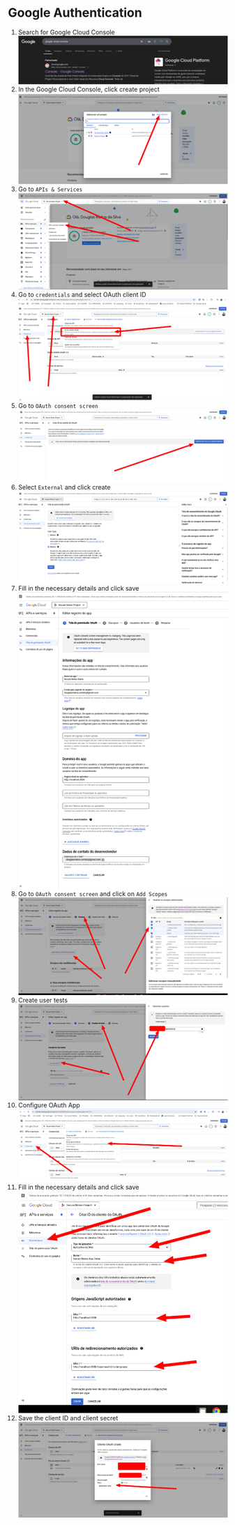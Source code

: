 # Google Authentication
1. Search for Google Cloud Console
![Search google cloud console](./images/google-cloud-console-search.png)
2. In the Google Cloud Console, click create project
![Create Project](./images/google-cloud-console-create-project.png)
3. Go to `APIs & Services`
![APIs & Services](./images/google-cloud-console-api.png)
4. Go to `credentials` and select OAuth client ID
![Credentials](./images/google-cloud-console-api-client-id.png)
5. Go to `OAuth consent screen`
![OAuth consent screen](./images/google-cloud-console-api-configure.png)
6. Select `External` and click create
![Credentials](./images/google-cloud-console-api-configure-external.png)
7. Fill in the necessary details and click save
![OAuth consent screen](./images/google-cloud-console-api-configure-screen-oauth.png)
8. Go to `OAuth consent screen` and click on `Add Scopes`
![OAuth consent screen](./images/google-cloud-console-api-configure-screen-oauth-scopes.png)
9. Create user tests
![OAuth consent screen](./images/google-cloud-console-api-configure-screen-oauth-user-tests.png)
10. Configure OAuth App
![OAuth consent screen](./images/google-cloud-console-api-configure-oauth-app.png)
11. Fill in the necessary details and click save
![OAuth consent screen](./images/google-cloud-console-api-configure-oauth-app-form.png)
12. Save the client ID and client secret
![OAuth consent screen](./images/google-cloud-console-api-configure-oauth-app-id-secret-key.png)